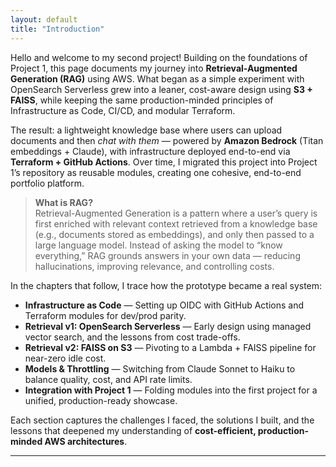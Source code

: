 ```yaml
---
layout: default
title: "Introduction"
---
```


Hello and welcome to my second project! Building on the foundations of Project 1, this page documents my journey into **Retrieval-Augmented Generation (RAG)** using AWS. What began as a simple experiment with OpenSearch Serverless grew into a leaner, cost-aware design using **S3 + FAISS**, while keeping the same production-minded principles of Infrastructure as Code, CI/CD, and modular Terraform.

The result: a lightweight knowledge base where users can upload documents and then *chat with them* — powered by **Amazon Bedrock** (Titan embeddings + Claude), with infrastructure deployed end-to-end via **Terraform + GitHub Actions**. Over time, I migrated this project into Project 1’s repository as reusable modules, creating one cohesive, end-to-end portfolio platform.

> **What is RAG?**  
> Retrieval-Augmented Generation is a pattern where a user’s query is first enriched with relevant context retrieved from a knowledge base (e.g., documents stored as embeddings), and only then passed to a large language model. Instead of asking the model to “know everything,” RAG grounds answers in your own data — reducing hallucinations, improving relevance, and controlling costs.

In the chapters that follow, I trace how the prototype became a real system:

* **Infrastructure as Code** — Setting up OIDC with GitHub Actions and Terraform modules for dev/prod parity.  
* **Retrieval v1: OpenSearch Serverless** — Early design using managed vector search, and the lessons from cost trade-offs.  
* **Retrieval v2: FAISS on S3** — Pivoting to a Lambda + FAISS pipeline for near-zero idle cost.  
* **Models & Throttling** — Switching from Claude Sonnet to Haiku to balance quality, cost, and API rate limits.  
* **Integration with Project 1** — Folding modules into the first project for a unified, production-ready showcase.  

Each section captures the challenges I faced, the solutions I built, and the lessons that deepened my understanding of **cost-efficient, production-minded AWS architectures**.

--------------------------------------------------------------------------------------------------------------------------------------------------------------------------------------
